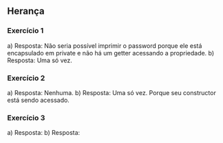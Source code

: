 ## Herança

### Exercício 1

a) Resposta: Não seria possível imprimir o password porque ele está encapsulado em private e não há um getter acessando a propriedade.
b) Resposta: Uma só vez.

### Exercício 2

a) Resposta: Nenhuma.
b) Resposta: Uma só vez. Porque seu constructor está sendo acessado.

### Exercício 3
a) Resposta: 
b) Resposta: 
